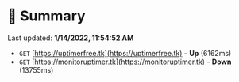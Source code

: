 # 📖 Summary
Last updated: **1/14/2022, 11:54:52 AM**

- `GET` [https://uptimerfree.tk](https://uptimerfree.tk) - **Up** (6162ms)
- `GET` [https://monitoruptimer.tk](https://monitoruptimer.tk) - **Down** (13755ms)
